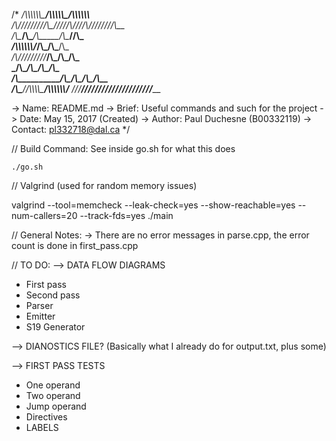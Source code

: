 /*
__/\\\\\\\\\\\\\_____/\\\\\\\\\\\__/\\\\\\\\\\\\____        
 _\/\\\/////////\\\__\/////\\\///__\/\\\////////\\\__       
  _\/\\\_______\/\\\______\/\\\_____\/\\\______\//\\\_      
   _\/\\\\\\\\\\\\\/_______\/\\\_____\/\\\_______\/\\\_     
    _\/\\\/////////_________\/\\\_____\/\\\_______\/\\\_    
     _\/\\\__________________\/\\\_____\/\\\_______\/\\\_   
      _\/\\\___________/\\\___\/\\\_____\/\\\_______/\\\__  
       _\/\\\__________\//\\\\\\\\\______\/\\\\\\\\\\\\/___
        _\///____________\/////////_______\////////////_____

-> Name:  README.md
-> Brief: Useful commands and such for the project
-> Date: May 15, 2017	(Created)
-> Author: Paul Duchesne (B00332119)
-> Contact: pl332718@dal.ca
*/

// Build Command: See inside go.sh for what this does

	./go.sh

// Valgrind (used for random memory issues)

valgrind --tool=memcheck --leak-check=yes --show-reachable=yes --num-callers=20 --track-fds=yes ./main

// General Notes:
-> There are no error messages in parse.cpp, the error count is done in first_pass.cpp


// TO DO:
--> DATA FLOW DIAGRAMS
* First pass
* Second pass
* Parser
* Emitter
* S19 Generator

--> DIANOSTICS FILE? (Basically what I already do for output.txt, plus some)

--> FIRST PASS TESTS
* One operand
* Two operand
* Jump operand
* Directives
* LABELS